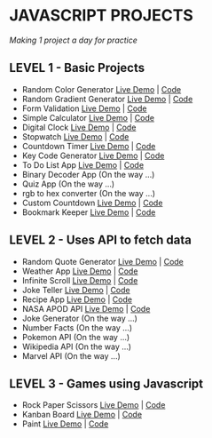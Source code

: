 # JAVASCRIPT PROJECTS

_Making 1 project a day for practice_

## LEVEL 1 - Basic Projects

- Random Color Generator [Live Demo](https://random-color-debangi.netlify.app) | [Code](https://github.com/debangi/Javascript-Projects/tree/master/RandomColors)
- Random Gradient Generator [Live Demo](https://gradient-generator-debangi.netlify.app) | [Code](https://github.com/debangi/Javascript-Projects/tree/master/GradientGenerator)
- Form Validation [Live Demo](https://form-validation-debangi.netlify.app/) | [Code](https://github.com/debangi/Javascript-Projects/tree/master/FormValidator)
- Simple Calculator [Live Demo](https://simple-calculator-debangi.netlify.app/) | [Code](https://github.com/debangi/Javascript-Projects/tree/master/SimpleCalculator)
- Digital Clock [Live Demo](https://digital-clock-debangi.netlify.app/) | [Code](https://github.com/debangi/Javascript-Projects/tree/master/DigitalClock)
- Stopwatch [Live Demo](https://stopwatch-debangi.netlify.app/) | [Code](https://github.com/debangi/Javascript-Projects/tree/master/Stopwatch)
- Countdown Timer [Live Demo](https://countdown-timer-debangi.netlify.app/) | [Code](https://github.com/debangi/Javascript-Projects/tree/master/CountdownTimer)
- Key Code Generator [Live Demo](https://key-code-generator-debangi.netlify.app/) | [Code](https://github.com/debangi/Javascript-Projects/tree/master/KeyCodeGenerator)
- To Do List App [Live Demo](https://todo-list-debangi.netlify.app/) | [Code](https://github.com/debangi/Javascript-Projects/tree/master/ToDoList)
- Binary Decoder App (On the way ...)
- Quiz App (On the way ...)
- rgb to hex converter (On the way ...)
- Custom Countdown [Live Demo](https://custom-countdown-debangi.netlify.app/) | [Code](https://github.com/debangi/Javascript-Projects/tree/master/CustomCountdown)
- Bookmark Keeper [Live Demo](https://bookkeeper-debangi.netlify.app/) | [Code](https://github.com/debangi/Javascript-Projects/tree/master/BookmarkKeeper)

## LEVEL 2 - Uses API to fetch data

- Random Quote Generator [Live Demo](https://quotes-generator-debangi.netlify.app) | [Code](https://github.com/debangi/Javascript-Projects/tree/master/RandomQuote)
- Weather App [Live Demo](https://weather-app-debangi.netlify.app/) | [Code](https://github.com/debangi/Javascript-Projects/tree/master/WeatherApp)
- Infinite Scroll [Live Demo](https://infinite-scroll-debangi.netlify.app/) | [Code](https://github.com/debangi/Javascript-Projects/tree/master/InfinityScroll)
- Joke Teller [Live Demo](https://joke-teller-debangi.netlify.app/) | [Code](https://github.com/debangi/Javascript-Projects/tree/master/JokeTeller)
- Recipe App [Live Demo](https://recipe-app-debangi.netlify.app/) | [Code](https://github.com/debangi/Javascript-Projects/tree/master/RecipeApp)
- NASA APOD API [Live Demo](https://nasa-apod-debangi.netlify.app/) | [Code](https://github.com/debangi/Javascript-Projects/tree/master/NasaApiPictures)
- Joke Generator (On the way ...)
- Number Facts (On the way ...)
- Pokemon API (On the way ...)
- Wikipedia API (On the way ...)
- Marvel API (On the way ...)

## LEVEL 3 - Games using Javascript

- Rock Paper Scissors [Live Demo](https://rockpaper-game-debangi.netlify.app/) | [Code](https://github.com/debangi/Javascript-Projects/tree/master/RockPaperScissors)
- Kanban Board [Live Demo](https://kanban-board-debangi.netlify.app/) | [Code](https://github.com/debangi/Javascript-Projects/tree/master/drag-and-drop)
- Paint [Live Demo](https://paint-debangi.netlify.app/) | [Code](https://github.com/debangi/Javascript-Projects/tree/master/PaintClone)
